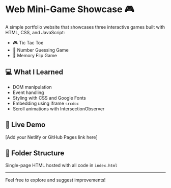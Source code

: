 # Web Mini-Game Showcase 🎮

A simple portfolio website that showcases three interactive games built with HTML, CSS, and JavaScript:

- 🎮 Tic Tac Toe
- 🎯 Number Guessing Game
- 🧠 Memory Flip Game

## 💻 What I Learned
- DOM manipulation
- Event handling
- Styling with CSS and Google Fonts
- Embedding using iframe `srcdoc`
- Scroll animations with IntersectionObserver

## 🔗 Live Demo
[Add your Netlify or GitHub Pages link here]

## 📁 Folder Structure
Single-page HTML hosted with all code in `index.html`

---

Feel free to explore and suggest improvements!
